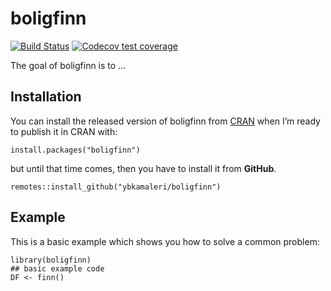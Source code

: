 <!-- README.md is generated from README.Rmd. Please edit that file -->

boligfinn
=========

<!-- badges: start -->

[![Build
Status](https://travis-ci.org/ybkamaleri/boligfinn.svg?branch=master)](https://travis-ci.org/ybkamaleri/boligfinn)
[![Codecov test
coverage](https://codecov.io/gh/ybkamaleri/boligfinn/branch/master/graph/badge.svg)](https://codecov.io/gh/ybkamaleri/boligfinn?branch=master)
<!-- badges: end -->

The goal of boligfinn is to …

Installation
------------

You can install the released version of boligfinn from
[CRAN](https://CRAN.R-project.org) when I’m ready to publish it in CRAN
with:

    install.packages("boligfinn")

but until that time comes, then you have to install it from **GitHub**.

    remotes::install_github("ybkamaleri/boligfinn")

Example
-------

This is a basic example which shows you how to solve a common problem:

    library(boligfinn)
    ## basic example code
    DF <- finn()
